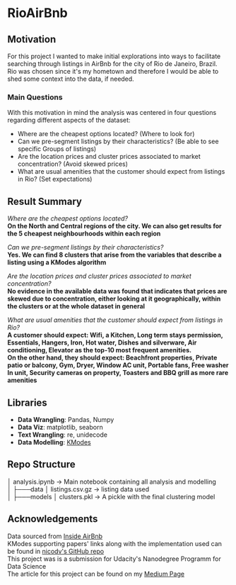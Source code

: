 # RioAirBnb

## Motivation

For this project I wanted to make initial explorations into ways to facilitate searching through listings in AirBnb for the city of Rio de Janeiro, Brazil.  
Rio was chosen since it's my hometown and therefore I would be able to shed some context into the data, if needed.

### Main Questions

With this motivation in mind the analysis was centered in four questions regarding different aspects of the dataset:

- Where are the cheapest options located? (Where to look for)
- Can we pre-segment listings by their characteristics? (Be able to see specific Groups of listings)
- Are the location prices and cluster prices associated to market concentration? (Avoid skewed prices)
- What are usual amenities that the customer should expect from listings in Rio? (Set expectations)

## Result Summary

*Where are the cheapest options located?*  
**On the North and Central regions of the city. We can also get results for the 5 cheapest neighbourhoods within each region**  

*Can we pre-segment listings by their characteristics?*  
**Yes. We can find 8 clusters that arise from the variables that describe a listing using a KModes algorithm**

*Are the location prices and cluster prices associated to market concentration?*  
**No evidence in the available data was found that indicates that prices are skewed due to concentration, either looking at it geographically, within the clusters or at the whole dataset in general**

*What are usual amenities that the customer should expect from listings in Rio?*  
**A customer should expect: Wifi, a Kitchen, Long term stays permission, Essentials, Hangers, Iron, Hot water, Dishes and silverware, Air conditioning, Elevator as the top-10 most frequent amenities.**  
**On the other hand, they should expect: Beachfront properties, Private patio or balcony, Gym, Dryer, Window AC unit, Portable fans, Free washer In unit, Security cameras on property, Toasters and BBQ grill as more rare amenities**

## Libraries

- **Data Wrangling**: Pandas, Numpy
- **Data Viz**: matplotlib, seaborn
- **Text Wrangling**: re, unidecode
- **Data Modelling**: [KModes](https://pypi.org/project/kmodes/)

## Repo Structure
│   analysis.ipynb  &rarr; Main notebook containing all analysis and modelling  
│
├───data
│       listings.csv.gz &rarr; listing data used  
│
├───models
│       clusters.pkl &rarr; A pickle with the final clustering model

## Acknowledgements
Data sourced from [Inside AirBnb](http://insideairbnb.com/get-the-data/)  
KModes supporting papers' links along with the implementation used can be found in [nicodv's GitHub repo](https://github.com/nicodv/kmodes)  
This project was is a submission for Udacity's Nanodegree Programm for Data Science  
The article for this project can be found on my [Medium Page](https://medium.com/@luccagomes/making-browsing-airbnb-easier-through-data-science-bf96e2a72e0c)
